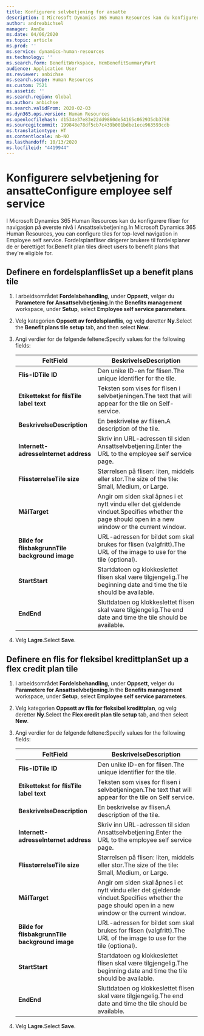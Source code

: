 ```yaml
---
title: Konfigurere selvbetjening for ansatte
description: I Microsoft Dynamics 365 Human Resources kan du konfigurere fliser for navigasjon på øverste nivå i Ansattselvbetjening.
author: andreabichsel
manager: AnnBe
ms.date: 04/06/2020
ms.topic: article
ms.prod: ''
ms.service: dynamics-human-resources
ms.technology: ''
ms.search.form: BenefitWorkspace, HcmBenefitSummaryPart
audience: Application User
ms.reviewer: anbichse
ms.search.scope: Human Resources
ms.custom: 7521
ms.assetid: ''
ms.search.region: Global
ms.author: anbichse
ms.search.validFrom: 2020-02-03
ms.dyn365.ops.version: Human Resources
ms.openlocfilehash: d1534e37e83e22dd9860de54165c062935db3798
ms.sourcegitcommit: 199848e78df5cb7c439b001bdbe1ece963593cdb
ms.translationtype: HT
ms.contentlocale: nb-NO
ms.lasthandoff: 10/13/2020
ms.locfileid: "4419944"
---
```

# <a name="configure-employee-self-service"></a><span data-ttu-id="85870-103">Konfigurere selvbetjening for ansatte</span><span class="sxs-lookup"><span data-stu-id="85870-103">Configure employee self service</span></span>

<span data-ttu-id="85870-104">I Microsoft Dynamics 365 Human Resources kan du konfigurere fliser for navigasjon på øverste nivå i Ansattselvbetjening.</span><span class="sxs-lookup"><span data-stu-id="85870-104">In Microsoft Dynamics 365 Human Resources, you can configure tiles for top-level navigation in Employee self service.</span></span> <span data-ttu-id="85870-105">Fordelsplanfliser dirigerer brukere til fordelsplaner de er berettiget for.</span><span class="sxs-lookup"><span data-stu-id="85870-105">Benefit plan tiles direct users to benefit plans that they're eligible for.</span></span>

## <a name="set-up-a-benefit-plans-tile"></a><span data-ttu-id="85870-106">Definere en fordelsplanflis</span><span class="sxs-lookup"><span data-stu-id="85870-106">Set up a benefit plans tile</span></span>

1. <span data-ttu-id="85870-107">I arbeidsområdet **Fordelsbehandling**, under **Oppsett**, velger du **Parametere for Ansattselvbetjening**.</span><span class="sxs-lookup"><span data-stu-id="85870-107">In the **Benefits management** workspace, under **Setup**, select **Employee self service parameters**.</span></span>

2. <span data-ttu-id="85870-108">Velg kategorien **Oppsett av fordelsplanflis**, og velg deretter **Ny**.</span><span class="sxs-lookup"><span data-stu-id="85870-108">Select the **Benefit plans tile setup** tab, and then select **New**.</span></span>

3. <span data-ttu-id="85870-109">Angi verdier for de følgende feltene:</span><span class="sxs-lookup"><span data-stu-id="85870-109">Specify values for the following fields:</span></span>

   | <span data-ttu-id="85870-110">Felt</span><span class="sxs-lookup"><span data-stu-id="85870-110">Field</span></span> | <span data-ttu-id="85870-111">Beskrivelse</span><span class="sxs-lookup"><span data-stu-id="85870-111">Description</span></span> |
   | --- | --- |
   | <span data-ttu-id="85870-112">**Flis-ID**</span><span class="sxs-lookup"><span data-stu-id="85870-112">**Tile ID**</span></span> | <span data-ttu-id="85870-113">Den unike ID-en for flisen.</span><span class="sxs-lookup"><span data-stu-id="85870-113">The unique identifier for the tile.</span></span> |
   | <span data-ttu-id="85870-114">**Etikettekst for flis**</span><span class="sxs-lookup"><span data-stu-id="85870-114">**Tile label text**</span></span> | <span data-ttu-id="85870-115">Teksten som vises for flisen i selvbetjeningen.</span><span class="sxs-lookup"><span data-stu-id="85870-115">The text that will appear for the tile on Self-service.</span></span> |
   | <span data-ttu-id="85870-116">**Beskrivelse**</span><span class="sxs-lookup"><span data-stu-id="85870-116">**Description**</span></span> | <span data-ttu-id="85870-117">En beskrivelse av flisen.</span><span class="sxs-lookup"><span data-stu-id="85870-117">A description of the tile.</span></span> |
   | <span data-ttu-id="85870-118">**Internett-adresse**</span><span class="sxs-lookup"><span data-stu-id="85870-118">**Internet address**</span></span> | <span data-ttu-id="85870-119">Skriv inn URL-adressen til siden Ansattselvbetjening.</span><span class="sxs-lookup"><span data-stu-id="85870-119">Enter the URL to the employee self service page.</span></span> |
   | <span data-ttu-id="85870-120">**Flisstørrelse**</span><span class="sxs-lookup"><span data-stu-id="85870-120">**Tile size**</span></span> | <span data-ttu-id="85870-121">Størrelsen på flisen: liten, middels eller stor.</span><span class="sxs-lookup"><span data-stu-id="85870-121">The size of the tile: Small, Medium, or Large.</span></span> |
   | <span data-ttu-id="85870-122">**Mål**</span><span class="sxs-lookup"><span data-stu-id="85870-122">**Target**</span></span> | <span data-ttu-id="85870-123">Angir om siden skal åpnes i et nytt vindu eller det gjeldende vinduet.</span><span class="sxs-lookup"><span data-stu-id="85870-123">Specifies whether the page should open in a new window or the current window.</span></span> |
   | <span data-ttu-id="85870-124">**Bilde for flisbakgrunn**</span><span class="sxs-lookup"><span data-stu-id="85870-124">**Tile background image**</span></span> | <span data-ttu-id="85870-125">URL-adressen for bildet som skal brukes for flisen (valgfritt).</span><span class="sxs-lookup"><span data-stu-id="85870-125">The URL of the image to use for the tile (optional).</span></span> |
   | <span data-ttu-id="85870-126">**Start**</span><span class="sxs-lookup"><span data-stu-id="85870-126">**Start**</span></span> | <span data-ttu-id="85870-127">Startdatoen og klokkeslettet flisen skal være tilgjengelig.</span><span class="sxs-lookup"><span data-stu-id="85870-127">The beginning date and time the tile should be available.</span></span> |
   | <span data-ttu-id="85870-128">**End**</span><span class="sxs-lookup"><span data-stu-id="85870-128">**End**</span></span> | <span data-ttu-id="85870-129">Sluttdatoen og klokkeslettet flisen skal være tilgjengelig.</span><span class="sxs-lookup"><span data-stu-id="85870-129">The end date and time the tile should be available.</span></span> |

4. <span data-ttu-id="85870-130">Velg **Lagre**.</span><span class="sxs-lookup"><span data-stu-id="85870-130">Select **Save**.</span></span>

## <a name="set-up-a-flex-credit-plan-tile"></a><span data-ttu-id="85870-131">Definere en flis for fleksibel kredittplan</span><span class="sxs-lookup"><span data-stu-id="85870-131">Set up a flex credit plan tile</span></span>

1. <span data-ttu-id="85870-132">I arbeidsområdet **Fordelsbehandling**, under **Oppsett**, velger du **Parametere for Ansattselvbetjening**.</span><span class="sxs-lookup"><span data-stu-id="85870-132">In the **Benefits management** workspace, under **Setup**, select **Employee self service parameters**.</span></span>

2. <span data-ttu-id="85870-133">Velg kategorien **Oppsett av flis for fleksibel kredittplan**, og velg deretter **Ny**.</span><span class="sxs-lookup"><span data-stu-id="85870-133">Select the **Flex credit plan tile setup** tab, and then select **New**.</span></span>

3. <span data-ttu-id="85870-134">Angi verdier for de følgende feltene:</span><span class="sxs-lookup"><span data-stu-id="85870-134">Specify values for the following fields:</span></span>

   | <span data-ttu-id="85870-135">Felt</span><span class="sxs-lookup"><span data-stu-id="85870-135">Field</span></span> | <span data-ttu-id="85870-136">Beskrivelse</span><span class="sxs-lookup"><span data-stu-id="85870-136">Description</span></span> |
   | --- | --- |
   | <span data-ttu-id="85870-137">**Flis-ID**</span><span class="sxs-lookup"><span data-stu-id="85870-137">**Tile ID**</span></span> | <span data-ttu-id="85870-138">Den unike ID-en for flisen.</span><span class="sxs-lookup"><span data-stu-id="85870-138">The unique identifier for the tile.</span></span> |
   | <span data-ttu-id="85870-139">**Etikettekst for flis**</span><span class="sxs-lookup"><span data-stu-id="85870-139">**Tile label text**</span></span> | <span data-ttu-id="85870-140">Teksten som vises for flisen i selvbetjeningen.</span><span class="sxs-lookup"><span data-stu-id="85870-140">The text that will appear for the tile on Self service.</span></span> |
   | <span data-ttu-id="85870-141">**Beskrivelse**</span><span class="sxs-lookup"><span data-stu-id="85870-141">**Description**</span></span> | <span data-ttu-id="85870-142">En beskrivelse av flisen.</span><span class="sxs-lookup"><span data-stu-id="85870-142">A description of the tile.</span></span> |
   | <span data-ttu-id="85870-143">**Internett-adresse**</span><span class="sxs-lookup"><span data-stu-id="85870-143">**Internet address**</span></span> | <span data-ttu-id="85870-144">Skriv inn URL-adressen til siden Ansattselvbetjening.</span><span class="sxs-lookup"><span data-stu-id="85870-144">Enter the URL to the employee self service page.</span></span> |
   | <span data-ttu-id="85870-145">**Flisstørrelse**</span><span class="sxs-lookup"><span data-stu-id="85870-145">**Tile size**</span></span> | <span data-ttu-id="85870-146">Størrelsen på flisen: liten, middels eller stor.</span><span class="sxs-lookup"><span data-stu-id="85870-146">The size of the tile: Small, Medium, or Large.</span></span> |
   | <span data-ttu-id="85870-147">**Mål**</span><span class="sxs-lookup"><span data-stu-id="85870-147">**Target**</span></span> | <span data-ttu-id="85870-148">Angir om siden skal åpnes i et nytt vindu eller det gjeldende vinduet.</span><span class="sxs-lookup"><span data-stu-id="85870-148">Specifies whether the page should open in a new window or the current window.</span></span> |
   | <span data-ttu-id="85870-149">**Bilde for flisbakgrunn**</span><span class="sxs-lookup"><span data-stu-id="85870-149">**Tile background image**</span></span> | <span data-ttu-id="85870-150">URL-adressen for bildet som skal brukes for flisen (valgfritt).</span><span class="sxs-lookup"><span data-stu-id="85870-150">The URL of the image to use for the tile (optional).</span></span> |
   | <span data-ttu-id="85870-151">**Start**</span><span class="sxs-lookup"><span data-stu-id="85870-151">**Start**</span></span> | <span data-ttu-id="85870-152">Startdatoen og klokkeslettet flisen skal være tilgjengelig.</span><span class="sxs-lookup"><span data-stu-id="85870-152">The beginning date and time the tile should be available.</span></span> |
   | <span data-ttu-id="85870-153">**End**</span><span class="sxs-lookup"><span data-stu-id="85870-153">**End**</span></span> | <span data-ttu-id="85870-154">Sluttdatoen og klokkeslettet flisen skal være tilgjengelig.</span><span class="sxs-lookup"><span data-stu-id="85870-154">The end date and time the tile should be available.</span></span> |

4. <span data-ttu-id="85870-155">Velg **Lagre**.</span><span class="sxs-lookup"><span data-stu-id="85870-155">Select **Save**.</span></span>

